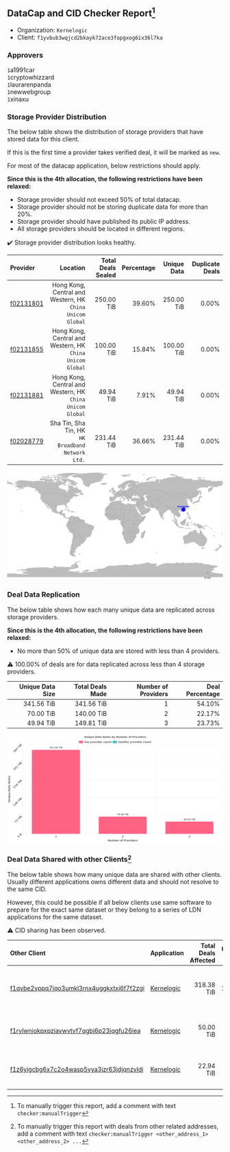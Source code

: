 ## DataCap and CID Checker Report[^1]
 - Organization: `Kernelogic`
 - Client: `f1yvbub3wqjcd2bkayk72ace3fopgxog6ix36l7ka`
### Approvers
`1`a1991car<br/>`1`cryptowhizzard<br/>`1`laurarenpanda<br/>`1`newwebgroup<br/>`1`xinaxu

### Storage Provider Distribution
The below table shows the distribution of storage providers that have stored data for this client.

If this is the first time a provider takes verified deal, it will be marked as `new`.

For most of the datacap application, below restrictions should apply.

**Since this is the 4th allocation, the following restrictions have been relaxed:**
 - Storage provider should not exceed 50% of total datacap.
 - Storage provider should not be storing duplicate data for more than 20%.
 - Storage provider should have published its public IP address.
 - All storage providers should be located in different regions.

✔️ Storage provider distribution looks healthy.

| Provider                                              |                                                     Location | Total Deals Sealed | Percentage | Unique Data | Duplicate Deals |
| :---------------------------------------------------- | -----------------------------------------------------------: | -----------------: | ---------: | ----------: | --------------: |
| [f02131801](https://filfox.info/en/address/f02131801) | Hong Kong, Central and Western, HK<br/>`China Unicom Global` |         250.00 TiB |     39.60% |  250.00 TiB |           0.00% |
| [f02131855](https://filfox.info/en/address/f02131855) | Hong Kong, Central and Western, HK<br/>`China Unicom Global` |         100.00 TiB |     15.84% |  100.00 TiB |           0.00% |
| [f02131881](https://filfox.info/en/address/f02131881) | Hong Kong, Central and Western, HK<br/>`China Unicom Global` |          49.94 TiB |      7.91% |   49.94 TiB |           0.00% |
| [f02028779](https://filfox.info/en/address/f02028779) |         Sha Tin, Sha Tin, HK<br/>`HK Broadband Network Ltd.` |         231.44 TiB |     36.66% |  231.44 TiB |           0.00% |

<img src="https://raw.githubusercontent.com/data-preservation-programs/filplus-checker-assets/main/filecoin-project/filecoin-plus-large-datasets/issues/1639/1685934366868.png"/>

### Deal Data Replication
The below table shows how each many unique data are replicated across storage providers.


**Since this is the 4th allocation, the following restrictions have been relaxed:**
- No more than 50% of unique data are stored with less than 4 providers.

⚠️ 100.00% of deals are for data replicated across less than 4 storage providers.

| Unique Data Size | Total Deals Made | Number of Providers | Deal Percentage |
| ---------------: | ---------------: | ------------------: | --------------: |
|       341.56 TiB |       341.56 TiB |                   1 |          54.10% |
|        70.00 TiB |       140.00 TiB |                   2 |          22.17% |
|        49.94 TiB |       149.81 TiB |                   3 |          23.73% |

<img src="https://raw.githubusercontent.com/data-preservation-programs/filplus-checker-assets/main/filecoin-project/filecoin-plus-large-datasets/issues/1639/1685934367568.png"/>

### Deal Data Shared with other Clients[^3]
The below table shows how many unique data are shared with other clients.
Usually different applications owns different data and should not resolve to the same CID.

However, this could be possible if all below clients use same software to prepare for the exact same dataset or they belong to a series of LDN applications for the same dataset.

⚠️ CID sharing has been observed.

| Other Client                                                                                                          | Application                                                                                | Total Deals Affected | Unique CIDs | Approvers                                                                                              |
| :-------------------------------------------------------------------------------------------------------------------- | :----------------------------------------------------------------------------------------- | -------------------: | ----------: | :----------------------------------------------------------------------------------------------------- |
| [f1qvbe2vppq7jqo3umkl3rnx4uggkxtxi6f7f2zgi](https://filfox.info/en/address/f1qvbe2vppq7jqo3umkl3rnx4uggkxtxi6f7f2zgi) | [Kernelogic](https://github.com/filecoin-project/filecoin-plus-large-datasets/issues/1637) |           318.38 TiB |      10,154 | `1`cryptowhizzard<br/>`1`laurarenpanda<br/>`1`liyunzhi-666<br/>`1`newwebgroup<br/>`1`Tom-OriginStorage |
| [f1rylwniokpxpziavwvtvf7qgbj6p23iqgfu26iea](https://filfox.info/en/address/f1rylwniokpxpziavwvtvf7qgbj6p23iqgfu26iea) | [Kernelogic](https://github.com/filecoin-project/filecoin-plus-large-datasets/issues/1638) |            50.00 TiB |       1,600 | `1`cryptowhizzard<br/>`1`laurarenpanda<br/>`1`SuperChaiChai<br/>`1`sxxfuture-official                  |
| [f1z6yigcbg6x7c2o4wasp5vya3jzr63jdjqnzvldi](https://filfox.info/en/address/f1z6yigcbg6x7c2o4wasp5vya3jzr63jdjqnzvldi) | [Kernelogic](https://github.com/filecoin-project/filecoin-plus-large-datasets/issues/1640) |            22.94 TiB |         734 | `1`cryptowhizzard<br/>`1`laurarenpanda<br/>`1`SuperChaiChai<br/>`1`sxxfuture-official                  |

[^1]: To manually trigger this report, add a comment with text `checker:manualTrigger`

[^2]: Deals from those addresses are combined into this report as they are specified with `checker:manualTrigger`

[^3]: To manually trigger this report with deals from other related addresses, add a comment with text `checker:manualTrigger <other_address_1> <other_address_2> ...`
